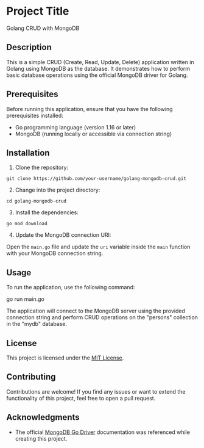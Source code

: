 # Project Title

Golang CRUD with MongoDB

## Description

This is a simple CRUD (Create, Read, Update, Delete) application written in Golang using MongoDB as the database. It demonstrates how to perform basic database operations using the official MongoDB driver for Golang.

## Prerequisites

Before running this application, ensure that you have the following prerequisites installed:

- Go programming language (version 1.16 or later)
- MongoDB (running locally or accessible via connection string)

## Installation

1. Clone the repository:

`git clone https://github.com/your-username/golang-mongodb-crud.git`


2. Change into the project directory:

`cd golang-mongodb-crud`


3. Install the dependencies:

`go mod download`


4. Update the MongoDB connection URI:

Open the `main.go` file and update the `uri` variable inside the `main` function with your MongoDB connection string.

## Usage

To run the application, use the following command:

go run main.go


The application will connect to the MongoDB server using the provided connection string and perform CRUD operations on the "persons" collection in the "mydb" database.

## License

This project is licensed under the [MIT License](LICENSE).

## Contributing

Contributions are welcome! If you find any issues or want to extend the functionality of this project, feel free to open a pull request.

## Acknowledgments

- The official [MongoDB Go Driver](https://github.com/mongodb/mongo-go-driver) documentation was referenced while creating this project.

